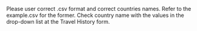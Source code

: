 Please user correct .csv format and correct countries names.
Refer to the example.csv for the former.
Check country name with the values in the drop-down list at the Travel History form.
